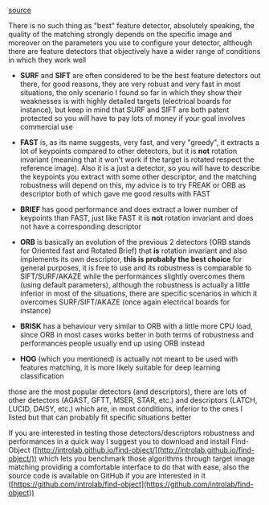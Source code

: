 [source](https://stackoverflow.com/posts/56901836/timeline)

There is no such thing as "best" feature detector, absolutely speaking, the quality of the matching strongly depends on the specific image and moreover on the parameters you use to configure your detector, although there are feature detectors that objectively have a wider range of conditions in which they work well

- **SURF** and **SIFT** are often considered to be the best feature detectors out there, for good reasons, they are very robust and very fast in most situations, the only scenario I found so far in which they show their weaknesses is with highly detailed targets (electrical boards for instance), but keep in mind that SURF and SIFT are both patent protected so you will have to pay lots of money if your goal involves commercial use

- **FAST** is, as its name suggests, very fast, and very "greedy", it extracts a lot of keypoints compared to other detectors, but it is **not** rotation invariant (meaning that it won't work if the target is rotated respect the reference image). Also it is a just a detector, so you will have to describe the keypoints you extract with some other descriptor, and the matching robustness will depend on this, my advice is to try FREAK or ORB as descriptor both of which gave me good results with FAST

- **BRIEF** has good performance and does extract a lower number of keypoints than FAST, just like FAST it is **not** rotation invariant and does not have a corresponding descriptor

- **ORB** is basically an evolution of the previous 2 detectors (ORB stands for Oriented fast and Rotated Brief) that **is** rotation invariant and also implements its own descriptor, **this is probably the best choice** for general purposes, it is free to use and its robustness is comparable to SIFT/SURF/AKAZE while the performances slightly overcomes them (using default parameters), although the robustness is actually a little inferior in most of the situations, there are specific scenarios in which it overcomes SURF/SIFT/AKAZE (once again electrical boards for instance)

- **BRISK** has a behaviour very similar to ORB with a little more CPU load, since ORB in most cases works better in both terms of robustness and performances people usually end up using ORB instead

- **HOG** (which you mentioned) is actually not meant to be used with features matching, it is more likely suitable for deep learning classification

those are the most popular detectors (and descriptors), there are lots of other detectors (AGAST, GFTT, MSER, STAR, etc.) and descriptors (LATCH, LUCID, DAISY, etc.) which are, in most conditions, inferior to the ones I listed but that can probably fit specific situations better

If you are interested in testing those detectors/descriptors robustness and performances in a quick way I suggest you to download and install Find-Object ([http://introlab.github.io/find-object/](http://introlab.github.io/find-object/)) which lets you benchmark those algorithms through target image matching providing a comfortable interface to do that with ease, also the source code is available on GitHub if you are interested in it ([https://github.com/introlab/find-object](https://github.com/introlab/find-object))